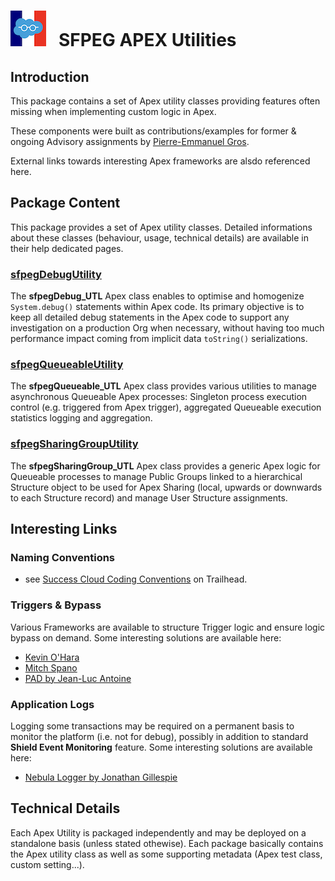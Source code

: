 # ![Logo](/media/Logo.png) &nbsp; SFPEG APEX Utilities

## Introduction

This package contains a set of Apex utility classes providing features often missing when
implementing custom logic in Apex.

These components were built as contributions/examples for former & ongoing Advisory assignments by 
[Pierre-Emmanuel Gros](https://github.com/pegros). 

External links towards interesting Apex frameworks are alsdo referenced here.

## Package Content

This package provides a set of Apex utility classes.
Detailed informations about these classes (behaviour, usage, technical details) are available in their help dedicated pages.

### [sfpegDebugUtility](/help/sfpegDebugUtility.md)
The **sfpegDebug_UTL** Apex class enables to optimise and homogenize `System.debug()` statements within
Apex code. Its primary objective is to keep all detailed debug statements in the Apex code to support
any investigation on a production Org when necessary, without having too much performance impact coming
from implicit data `toString()` serializations.

### [sfpegQueueableUtility](help/sfpegQueueableUtility.md)
The **sfpegQueueable_UTL** Apex class provides various utilities to manage asynchronous Queueable Apex
processes: Singleton process execution control (e.g. triggered from Apex trigger), aggregated
Queueable execution statistics logging and aggregation.

### [sfpegSharingGroupUtility](help/sfpegSharingGroupUtility.md)
The **sfpegSharingGroup_UTL** Apex class provides a generic Apex logic for Queueable processes to 
manage Public Groups linked to a  hierarchical Structure object to be used for Apex Sharing
(local, upwards or downwards to each Structure record) and manage User Structure assignments.

## Interesting Links
### Naming Conventions

* see [Success Cloud Coding Conventions](https://trailhead.salesforce.com/content/learn/modules/success-cloud-coding-conventions) on Trailhead.

### Triggers & Bypass
Various Frameworks are available to structure Trigger logic and ensure logic bypass on demand.
Some interesting solutions are available here:

* [Kevin O'Hara](https://github.com/kevinohara80/sfdc-trigger-framework/blob/master/src/classes/TriggerHandler.cls)
* [Mitch Spano](https://github.com/mitchspano/apex-trigger-actions-framework)
* [PAD by Jean-Luc Antoine](https://jla.ovh/pad)

### Application Logs
Logging some transactions may be required on a permanent basis to monitor the platform (i.e. not for debug),
possibly in addition to standard **Shield Event Monitoring** feature.
Some interesting solutions are available here:
* [Nebula Logger by Jonathan Gillespie](https://github.com/jongpie/NebulaLogger)

## Technical Details

Each Apex Utility is packaged independently and may be deployed on a standalone basis (unless stated othewise).
Each package basically contains the Apex utility class as well as some supporting metadata (Apex test class, custom setting...).